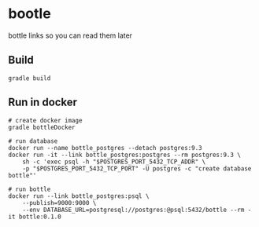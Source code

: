 # bootle

bottle links so you can read them later

## Build

    gradle build

## Run in docker

    # create docker image
    gradle bottleDocker

    # run database
    docker run --name bottle_postgres --detach postgres:9.3
    docker run -it --link bottle_postgres:postgres --rm postgres:9.3 \
        sh -c 'exec psql -h "$POSTGRES_PORT_5432_TCP_ADDR" \
        -p "$POSTGRES_PORT_5432_TCP_PORT" -U postgres -c "create database bottle"'

    # run bottle
    docker run --link bottle_postgres:psql \
        --publish=9000:9000 \
        --env DATABASE_URL=postgresql://postgres:@psql:5432/bottle --rm -it bottle:0.1.0
